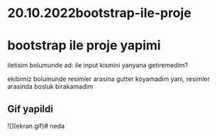 # 20.10.2022bootstrap-ile-proje
<h1>bootstrap ile proje yapimi</h1>
<p> iletisim bolumunde ad: ile input kismini yanyana getiremedim? </p>
<p> ekibimiz bolumunde resimler arasina gutter koyamadim yani, resimler arasinda bosluk birakamadim </p>

<h2> Gif yapildi</h2>
![](ekran.gif)# neda
